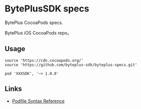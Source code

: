 # BytePlusSDK specs

BytePlus CocoaPods specs.

BytePlus iOS CocoaPods repo。

## Usage

```
source 'https://cdn.cocoapods.org/'
source 'https://github.com/byteplus-sdk/byteplus-specs.git'
```

```
pod 'XXXSDK', '~> 1.0.0'
```

## Links

- [Podfile Syntax Reference](https://guides.cocoapods.org/syntax/podfile.html#podfile)
